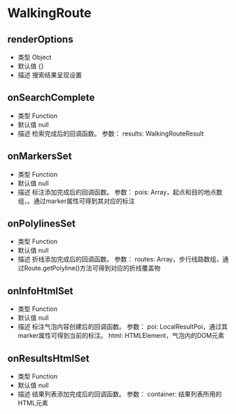 

# WalkingRoute

##  renderOptions
* 类型  Object
* 默认值 {}
* 描述  搜索结果呈现设置


## onSearchComplete
* 类型  Function
* 默认值 null
* 描述  检索完成后的回调函数。 参数： results: WalkingRouteResult

## onMarkersSet
* 类型  Function
* 默认值 null
* 描述 	标注添加完成后的回调函数。 参数： pois: Array，起点和目的地点数组，。通过marker属性可得到其对应的标注

## onPolylinesSet
* 类型  Function
* 默认值 null
* 描述 折线添加完成后的回调函数。 参数： routes: Array，步行线路数组，通过Route.getPolyline()方法可得到对应的折线覆盖物

## onInfoHtmlSet
* 类型  Function
* 默认值 null
* 描述  标注气泡内容创建后的回调函数。 参数： poi: LocalResultPoi，通过其marker属性可得到当前的标注。 html: HTMLElement，气泡内的DOM元素

## onResultsHtmlSet
* 类型  Function
* 默认值 null
* 描述 结果列表添加完成后的回调函数。 参数： container: 结果列表所用的HTML元素



